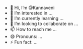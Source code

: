 - 👋 Hi, I’m @Kannaveni
- 👀 I’m interested in ...
- 🌱 I’m currently learning ...
- 💞️ I’m looking to collaborate on ...
- 📫 How to reach me ...
- 😄 Pronouns: ...
- ⚡ Fun fact: ...

<!---
Kannaveni/Kannaveni is a ✨ special ✨ repository because its `README.md` (this file) appears on your GitHub profile.
You can click the Preview link to take a look at your changes.
--->
